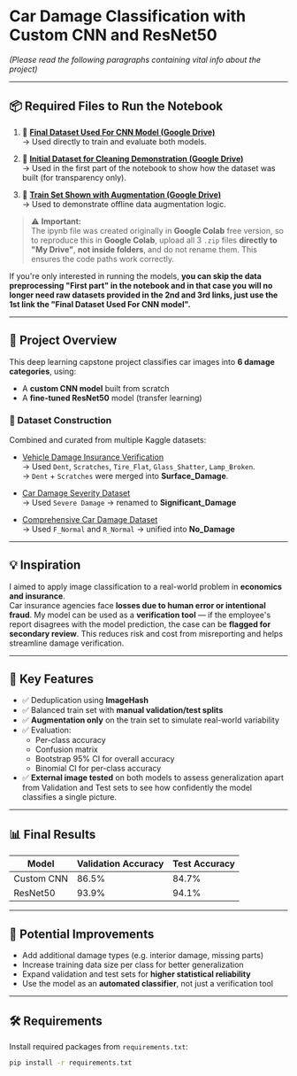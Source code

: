 
# Car Damage Classification with Custom CNN and ResNet50  
*(Please read the following paragraphs containing vital info about the project)*

---

## 📦 Required Files to Run the Notebook

1. 🔗 **[Final Dataset Used For CNN Model (Google Drive)](https://drive.google.com/file/d/1898L8prHBT9T8uW8jEIEEqsCF0PQhd6T/view?usp=drive_link)**  
   → Used directly to train and evaluate both models.

2. 🔗 **[Initial Dataset for Cleaning Demonstration (Google Drive)](https://drive.google.com/file/d/1WoaTT2RAeIpiiaOwghFmpRi6lbtu-P-Y/view?usp=drive_link)**  
   → Used in the first part of the notebook to show how the dataset was built (for transparency only).

3. 🔗 **[Train Set Shown with Augmentation (Google Drive)](https://drive.google.com/file/d/1MJy9WBvSyDxwd0j72zPs9Mhqi3lBcjrv/view?usp=drive_link)**  
   → Used to demonstrate offline data augmentation logic.

> ⚠️ **Important:**  
> The ipynb file was created originally in **Google Colab** free version, so to reproduce this in **Google Colab**, upload all 3 `.zip` files **directly to "My Drive"**, **not inside folders**, and do not rename them. This ensures the code paths work correctly.

If you're only interested in running the models, **you can skip the data preprocessing "First part" in the notebook and in that case you will no longer need raw datasets provided in the 2nd and 3rd links, just use the 1st link the "Final Dataset Used For CNN model".**

---

## 📌 Project Overview

This deep learning capstone project classifies car images into **6 damage categories**, using:

- A **custom CNN model** built from scratch
- A **fine-tuned ResNet50** model (transfer learning)

### 📁 Dataset Construction
Combined and curated from multiple Kaggle datasets:

- [Vehicle Damage Insurance Verification](https://www.kaggle.com/datasets/sudhanshu2198/ripik-hackfest)  
  → Used `Dent`, `Scratches`, `Tire_Flat`, `Glass_Shatter`, `Lamp_Broken`.  
  → `Dent` + `Scratches` were merged into **Surface_Damage**.

- [Car Damage Severity Dataset](https://www.kaggle.com/datasets/prajwalbhamere/car-damage-severity-dataset)  
  → Used `Severe Damage` → renamed to **Significant_Damage**

- [Comprehensive Car Damage Dataset](https://www.kaggle.com/datasets/samwash94/comprehensive-car-damage-detection)  
  → Used `F_Normal` and `R_Normal` → unified into **No_Damage**

---

## 💡 Inspiration

I aimed to apply image classification to a real-world problem in **economics and insurance**.  
Car insurance agencies face **losses due to human error or intentional fraud**. My model can be used as a **verification tool** — if the employee's report disagrees with the model prediction, the case can be **flagged for secondary review**. This reduces risk and cost from misreporting and helps streamline damage verification.

---

## 🧠 Key Features

- ✅ Deduplication using **ImageHash**
- ✅ Balanced train set with **manual validation/test splits**
- ✅ **Augmentation only** on the train set to simulate real-world variability
- ✅ Evaluation:
  - Per-class accuracy
  - Confusion matrix
  - Bootstrap 95% CI for overall accuracy
  - Binomial CI for per-class accuracy
- ✅ **External image tested** on both models to assess generalization apart from Validation and Test sets to see how confidently the model classifies a single picture.

---

## 📊 Final Results

| Model        | Validation Accuracy | Test Accuracy |
|--------------|---------------------|----------------|
| Custom CNN   | 86.5%                | 84.7%          |
| ResNet50     | 93.9%                | 94.1%          |

---

## 🔧 Potential Improvements

- Add additional damage types (e.g. interior damage, missing parts)
- Increase training data size per class for better generalization
- Expand validation and test sets for **higher statistical reliability**
- Use the model as an **automated classifier**, not just a verification tool

---

## 🛠️ Requirements

Install required packages from `requirements.txt`:
```bash
pip install -r requirements.txt
